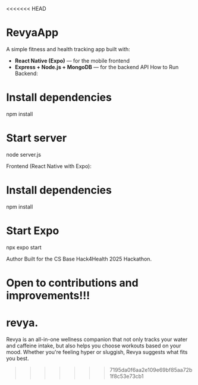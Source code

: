 <<<<<<< HEAD
# RevyaApp

A simple fitness and health tracking app built with:

- **React Native (Expo)** — for the mobile frontend
- **Express + Node.js + MongoDB** — for the backend API
  How to Run
  Backend:

# Install dependencies

npm install

# Start server

node server.js

Frontend (React Native with Expo):

# Install dependencies

npm install

# Start Expo

npx expo start

Author
Built for the CS Base Hack4Health 2025 Hackathon.

Open to contributions and improvements!!!
=======
# revya.
Revya is an all-in-one wellness companion that not only tracks your water and caffeine intake, but also helps you choose workouts based on your mood. Whether you're feeling hyper or sluggish, Revya suggests what fits you best.
>>>>>>> 7195da0f6aa2e109e69bf85aa72b1f8c53e73cb1

